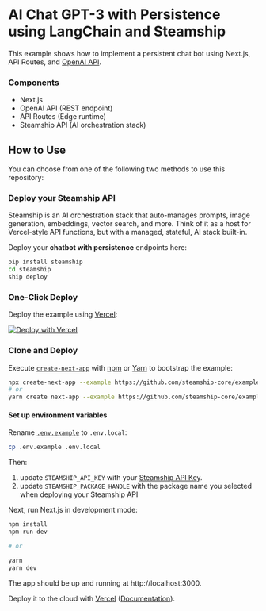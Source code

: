 # AI Chat GPT-3 with Persistence using LangChain and Steamship

This example shows how to implement a persistent chat bot using Next.js, API Routes, and [OpenAI API](https://beta.openai.com/docs/api-reference/completions/create).

### Components

- Next.js
- OpenAI API (REST endpoint)
- API Routes (Edge runtime)
- Steamship API (AI orchestration stack)

## How to Use

You can choose from one of the following two methods to use this repository:

### Deploy your Steamship API

Steamship is an AI orchestration stack that auto-manages prompts, image generation, embeddings, vector search, and more.
Think of it as a host for Vercel-style API functions, but with a managed, stateful, AI stack built-in.

Deploy your **chatbot with persistence** endpoints here:

```bash
pip install steamship
cd steamship
ship deploy
```

### One-Click Deploy

Deploy the example using [Vercel](https://vercel.com?utm_source=github&utm_medium=readme&utm_campaign=vercel-examples):

[![Deploy with Vercel](https://vercel.com/button)](https://vercel.com/new/clone?repository-url=https://github.com/steamship-core/examples/tree/main/vercel/ai-chatgpt-with-persistence&project-name=ai-chatgpt-with-steamship&repository-name=ai-chatgpt-with-persistence&env=STEAMSHIP_API_KEY,STEAMSHIP_PACKAGE_HANDLE)

### Clone and Deploy

Execute [`create-next-app`](https://github.com/vercel/next.js/tree/canary/packages/create-next-app) with [npm](https://docs.npmjs.com/cli/init) or [Yarn](https://yarnpkg.com/lang/en/docs/cli/create/) to bootstrap the example:

```bash
npx create-next-app --example https://github.com/steamship-core/examples/tree/main/vercel/ai-chatgpt-with-persistence
# or
yarn create next-app --example https://github.com/steamship-core/examples/tree/main/vercel/ai-chatgpt-with-persistence
```

#### Set up environment variables

Rename [`.env.example`](.env.example) to `.env.local`:

```bash
cp .env.example .env.local
```

Then:

1. update `STEAMSHIP_API_KEY` with your [Steamship API Key](https://steamship.com/account/api).
2. update `STEAMSHIP_PACKAGE_HANDLE` with the package name you selected when deploying your Steamship API

Next, run Next.js in development mode:

```bash
npm install
npm run dev

# or

yarn
yarn dev
```

The app should be up and running at http://localhost:3000.

Deploy it to the cloud with [Vercel](https://vercel.com/new?utm_source=github&utm_medium=readme&utm_campaign=steamship-ai-chatgpt) ([Documentation](https://nextjs.org/docs/deployment)).
